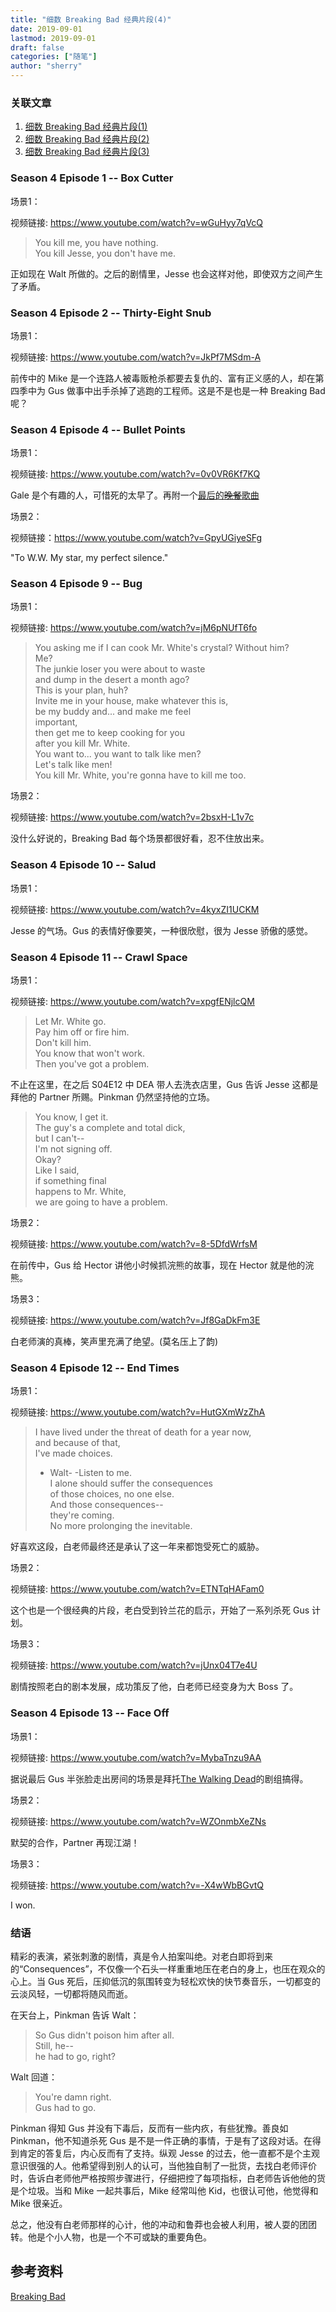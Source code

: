 ```yaml
---
title: "细数 Breaking Bad 经典片段(4)" 
date: 2019-09-01
lastmod: 2019-09-01
draft: false
categories: ["随笔"]
author: "sherry"
---
```

### 关联文章

1. [细数 Breaking Bad 经典片段(1)](https://wanmei.ml/snow/post/the-classic-scene-of-breaking-bad-1/)
2. [细数 Breaking Bad 经典片段(2)](https://wanmei.ml/snow/post/the-classic-scene-of-breaking-bad-2)
3. [细数 Breaking Bad 经典片段(3)](https://wanmei.ml/snow/post/the-classic-scene-of-breaking-bad-3)

<!--more-->

### Season 4 Episode 1 -- Box Cutter

场景1：

视频链接: https://www.youtube.com/watch?v=wGuHyy7qVcQ

> You kill me, you have nothing.  
> You kill Jesse, you don't have me.

正如现在 Walt 所做的。之后的剧情里，Jesse 也会这样对他，即使双方之间产生了矛盾。

### Season 4 Episode 2 -- Thirty-Eight Snub

场景1：

视频链接: https://www.youtube.com/watch?v=JkPf7MSdm-A

前传中的 Mike 是一个连路人被毒贩枪杀都要去复仇的、富有正义感的人，却在第四季中为 Gus 做事中出手杀掉了逃跑的工程师。这是不是也是一种 Breaking Bad 呢？

### Season 4 Episode 4 -- Bullet Points

场景1：

视频链接: https://www.youtube.com/watch?v=0v0VR6Kf7KQ

Gale 是个有趣的人，可惜死的太早了。再附一个[最后的~~晚餐~~歌曲](https://www.youtube.com/watch?v=o24g21iJmRM)

场景2：

视频链接：https://www.youtube.com/watch?v=GpyUGiyeSFg

"To W.W. My star, my perfect silence."

### Season 4 Episode 9 -- Bug

场景1：

视频链接: https://www.youtube.com/watch?v=jM6pNUfT6fo

> You asking me if I can cook Mr. White's crystal? Without him?  
> Me?  
> The junkie loser you were about to waste  
> and dump in the desert a month ago?  
> This is your plan, huh?  
> Invite me in your house, make whatever this is,  
> be my buddy and... and make me feel  
> important,  
> then get me to keep cooking for you  
> after you kill Mr. White.  
> You want to... you want to talk like men?  
> Let's talk like men!  
> You kill Mr. White, you're gonna have to kill me too.

场景2：

视频链接: https://www.youtube.com/watch?v=2bsxH-L1v7c

没什么好说的，Breaking Bad 每个场景都很好看，忍不住放出来。

### Season 4 Episode 10 -- Salud

场景1：

视频链接: https://www.youtube.com/watch?v=4kyxZI1UCKM

Jesse 的气场。Gus 的表情好像要笑，一种很欣慰，很为 Jesse 骄傲的感觉。

### Season 4 Episode 11 -- Crawl Space

场景1：

视频链接: https://www.youtube.com/watch?v=xpgfENjlcQM

> Let Mr. White go.  
> Pay him off or fire him.  
> Don't kill him.  
> You know that won't work.  
> Then you've got a problem.

不止在这里，在之后 S04E12 中 DEA 带人去洗衣店里，Gus 告诉 Jesse 这都是拜他的 Partner 所赐。Pinkman 仍然坚持他的立场。

> You know, I get it.  
> The guy's a complete and total dick,  
> but I can't--  
> I'm not signing off.  
> Okay?  
> Like I said,  
> if something final  
> happens to Mr. White,  
> we are going to have a problem.

场景2：

视频链接: https://www.youtube.com/watch?v=8-5DfdWrfsM

在前传中，Gus 给 Hector 讲他小时候抓浣熊的故事，现在 Hector 就是他的浣熊。

场景3：

视频链接: https://www.youtube.com/watch?v=Jf8GaDkFm3E

白老师演的真棒，笑声里充满了绝望。(莫名压上了韵)

### Season 4 Episode 12 -- End Times

场景1：

视频链接: https://www.youtube.com/watch?v=HutGXmWzZhA

> I have lived under the threat of death for a year now,  
> and because of that,  
> I've made choices.  
> - Walt-  -Listen to me.  
> I alone should suffer the consequences  
> of those choices, no one else.  
> And those consequences--  
> they're coming.  
> No more prolonging the inevitable.

好喜欢这段，白老师最终还是承认了这一年来都饱受死亡的威胁。

场景2：

视频链接: https://www.youtube.com/watch?v=ETNTqHAFam0

这个也是一个很经典的片段，老白受到铃兰花的启示，开始了一系列杀死 Gus 计划。

场景3：

视频链接: https://www.youtube.com/watch?v=jUnx04T7e4U

剧情按照老白的剧本发展，成功策反了他，白老师已经变身为大 Boss 了。

### Season 4 Episode 13 -- Face Off

场景1：

视频链接: https://www.youtube.com/watch?v=MybaTnzu9AA

据说最后 Gus 半张脸走出房间的场景是拜托[The Walking Dead](https://en.wikipedia.org/wiki/The_Walking_Dead_(TV_series))的剧组搞得。

场景2：

视频链接: https://www.youtube.com/watch?v=WZOnmbXeZNs

默契的合作，Partner 再现江湖！

场景3：

视频链接: https://www.youtube.com/watch?v=-X4wWbBGvtQ

I won.

### 结语

精彩的表演，紧张刺激的剧情，真是令人拍案叫绝。对老白即将到来的“Consequences”，不仅像一个石头一样重重地压在老白的身上，也压在观众的心上。当 Gus 死后，压抑低沉的氛围转变为轻松欢快的快节奏音乐，一切都变的云淡风轻，一切都将随风而逝。

在天台上，Pinkman 告诉 Walt：

> So Gus didn't poison him after all.  
> Still, he--  
> he had to go, right?

Walt 回道：

> You're damn right.  
> Gus had to go.

Pinkman 得知 Gus 并没有下毒后，反而有一些内疚，有些犹豫。善良如 Pinkman，他不知道杀死 Gus 是不是一件正确的事情，于是有了这段对话。在得到肯定的答复后，内心反而有了支持。纵观 Jesse 的过去，他一直都不是个主观意识很强的人。他希望得到别人的认可，当他独自制了一批货，去找白老师评价时，告诉白老师他严格按照步骤进行，仔细把控了每项指标，白老师告诉他他的货是个垃圾。当和 Mike 一起共事后，Mike 经常叫他 Kid，也很认可他，他觉得和 Mike 很亲近。

总之，他没有白老师那样的心计，他的冲动和鲁莽也会被人利用，被人耍的团团转。他是个小人物，也是一个不可或缺的重要角色。

## 参考资料

[Breaking Bad](https://en.wikipedia.org/wiki/Breaking_Bad)
